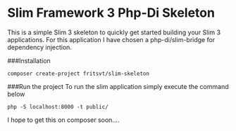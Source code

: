 # Slim Framework 3 Php-Di Skeleton

This is a simple Slim 3 skeleton to quickly get started building your Slim 3 applications.
For this application I have chosen a php-di/slim-bridge for dependency injection.

###Installation
```
composer create-project fritsvt/slim-skeleton
```

###Run the project
To run the slim application simply execute the command below
```
php -S localhost:8000 -t public/
```

I hope to get this on composer soon....